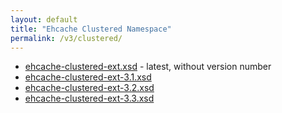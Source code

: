 ```yaml
---
layout: default
title: "Ehcache Clustered Namespace"
permalink: /v3/clustered/
---
```


* [ehcache-clustered-ext.xsd](/schema/ehcache-clustered-ext.xsd) - latest, without version number
* [ehcache-clustered-ext-3.1.xsd](/schema/ehcache-clustered-ext-3.1.xsd)
* [ehcache-clustered-ext-3.2.xsd](/schema/ehcache-clustered-ext-3.2.xsd)
* [ehcache-clustered-ext-3.3.xsd](/schema/ehcache-clustered-ext-3.3.xsd)
